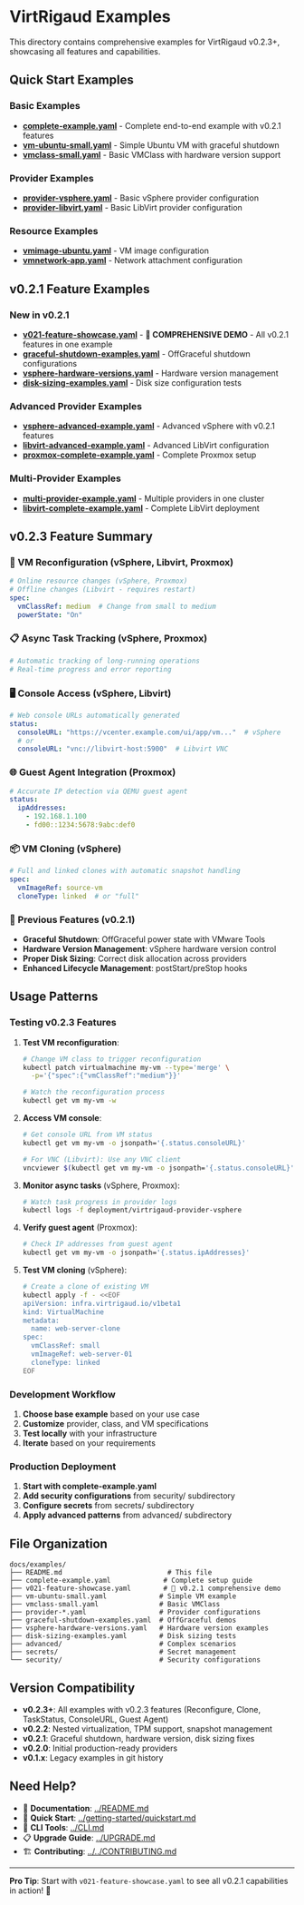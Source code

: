# VirtRigaud Examples

This directory contains comprehensive examples for VirtRigaud v0.2.3+, showcasing all features and capabilities.

## Quick Start Examples

### Basic Examples
- **[complete-example.yaml](complete-example.yaml)** - Complete end-to-end example with v0.2.1 features
- **[vm-ubuntu-small.yaml](vm-ubuntu-small.yaml)** - Simple Ubuntu VM with graceful shutdown
- **[vmclass-small.yaml](vmclass-small.yaml)** - Basic VMClass with hardware version support

### Provider Examples
- **[provider-vsphere.yaml](provider-vsphere.yaml)** - Basic vSphere provider configuration
- **[provider-libvirt.yaml](provider-libvirt.yaml)** - Basic LibVirt provider configuration

### Resource Examples
- **[vmimage-ubuntu.yaml](vmimage-ubuntu.yaml)** - VM image configuration
- **[vmnetwork-app.yaml](vmnetwork-app.yaml)** - Network attachment configuration

## v0.2.1 Feature Examples

### New in v0.2.1
- **[v021-feature-showcase.yaml](v021-feature-showcase.yaml)** - **🌟 COMPREHENSIVE DEMO** - All v0.2.1 features in one example
- **[graceful-shutdown-examples.yaml](graceful-shutdown-examples.yaml)** - OffGraceful shutdown configurations
- **[vsphere-hardware-versions.yaml](vsphere-hardware-versions.yaml)** - Hardware version management
- **[disk-sizing-examples.yaml](disk-sizing-examples.yaml)** - Disk size configuration tests

### Advanced Provider Examples
- **[vsphere-advanced-example.yaml](vsphere-advanced-example.yaml)** - Advanced vSphere with v0.2.1 features
- **[libvirt-advanced-example.yaml](libvirt-advanced-example.yaml)** - Advanced LibVirt configuration
- **[proxmox-complete-example.yaml](proxmox-complete-example.yaml)** - Complete Proxmox setup

### Multi-Provider Examples
- **[multi-provider-example.yaml](multi-provider-example.yaml)** - Multiple providers in one cluster
- **[libvirt-complete-example.yaml](libvirt-complete-example.yaml)** - Complete LibVirt deployment

## v0.2.3 Feature Summary

### 🔧 VM Reconfiguration (vSphere, Libvirt, Proxmox)
```yaml
# Online resource changes (vSphere, Proxmox)
# Offline changes (Libvirt - requires restart)
spec:
  vmClassRef: medium  # Change from small to medium
  powerState: "On"
```

### 📋 Async Task Tracking (vSphere, Proxmox)
```yaml
# Automatic tracking of long-running operations
# Real-time progress and error reporting
```

### 🖥️ Console Access (vSphere, Libvirt)
```yaml
# Web console URLs automatically generated
status:
  consoleURL: "https://vcenter.example.com/ui/app/vm..."  # vSphere
  # or
  consoleURL: "vnc://libvirt-host:5900"  # Libvirt VNC
```

### 🌐 Guest Agent Integration (Proxmox)
```yaml
# Accurate IP detection via QEMU guest agent
status:
  ipAddresses:
    - 192.168.1.100
    - fd00::1234:5678:9abc:def0
```

### 📦 VM Cloning (vSphere)
```yaml
# Full and linked clones with automatic snapshot handling
spec:
  vmImageRef: source-vm
  cloneType: linked  # or "full"
```

### 🔄 Previous Features (v0.2.1)

- **Graceful Shutdown**: OffGraceful power state with VMware Tools
- **Hardware Version Management**: vSphere hardware version control
- **Proper Disk Sizing**: Correct disk allocation across providers
- **Enhanced Lifecycle Management**: postStart/preStop hooks

## Usage Patterns

### Testing v0.2.3 Features

1. **Test VM reconfiguration**:
   ```bash
   # Change VM class to trigger reconfiguration
   kubectl patch virtualmachine my-vm --type='merge' \
     -p='{"spec":{"vmClassRef":"medium"}}'
   
   # Watch the reconfiguration process
   kubectl get vm my-vm -w
   ```

2. **Access VM console**:
   ```bash
   # Get console URL from VM status
   kubectl get vm my-vm -o jsonpath='{.status.consoleURL}'
   
   # For VNC (Libvirt): Use any VNC client
   vncviewer $(kubectl get vm my-vm -o jsonpath='{.status.consoleURL}' | sed 's/vnc:\/\///')
   ```

3. **Monitor async tasks** (vSphere, Proxmox):
   ```bash
   # Watch task progress in provider logs
   kubectl logs -f deployment/virtrigaud-provider-vsphere
   ```

4. **Verify guest agent** (Proxmox):
   ```bash
   # Check IP addresses from guest agent
   kubectl get vm my-vm -o jsonpath='{.status.ipAddresses}'
   ```

5. **Test VM cloning** (vSphere):
   ```bash
   # Create a clone of existing VM
   kubectl apply -f - <<EOF
   apiVersion: infra.virtrigaud.io/v1beta1
   kind: VirtualMachine
   metadata:
     name: web-server-clone
   spec:
     vmClassRef: small
     vmImageRef: web-server-01
     cloneType: linked
   EOF
   ```

### Development Workflow

1. **Choose base example** based on your use case
2. **Customize** provider, class, and VM specifications
3. **Test locally** with your infrastructure
4. **Iterate** based on your requirements

### Production Deployment

1. **Start with complete-example.yaml**
2. **Add security configurations** from security/ subdirectory
3. **Configure secrets** from secrets/ subdirectory  
4. **Apply advanced patterns** from advanced/ subdirectory

## File Organization

```
docs/examples/
├── README.md                          # This file
├── complete-example.yaml             # Complete setup guide
├── v021-feature-showcase.yaml        # 🌟 v0.2.1 comprehensive demo
├── vm-ubuntu-small.yaml             # Simple VM example
├── vmclass-small.yaml               # Basic VMClass
├── provider-*.yaml                  # Provider configurations
├── graceful-shutdown-examples.yaml  # OffGraceful demos
├── vsphere-hardware-versions.yaml   # Hardware version examples
├── disk-sizing-examples.yaml        # Disk sizing tests
├── advanced/                        # Complex scenarios
├── secrets/                         # Secret management
└── security/                        # Security configurations
```

## Version Compatibility

- **v0.2.3+**: All examples with v0.2.3 features (Reconfigure, Clone, TaskStatus, ConsoleURL, Guest Agent)
- **v0.2.2**: Nested virtualization, TPM support, snapshot management
- **v0.2.1**: Graceful shutdown, hardware version, disk sizing fixes
- **v0.2.0**: Initial production-ready providers
- **v0.1.x**: Legacy examples in git history

## Need Help?

- 📖 **Documentation**: [../README.md](../README.md)
- 🚀 **Quick Start**: [../getting-started/quickstart.md](../getting-started/quickstart.md)
- 🔧 **CLI Tools**: [../CLI.md](../CLI.md)
- 📋 **Upgrade Guide**: [../UPGRADE.md](../UPGRADE.md)
- 🏗️ **Contributing**: [../../CONTRIBUTING.md](../../CONTRIBUTING.md)

---

**Pro Tip**: Start with `v021-feature-showcase.yaml` to see all v0.2.1 capabilities in action! 🚀
